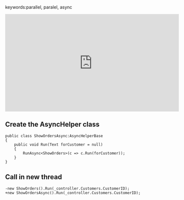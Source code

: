 ﻿keywords:parallel, paralel, async

<iframe width="560" height="315" src="https://www.youtube.com/embed/P2D4F7YVivE" frameborder="0" allowfullscreen></iframe>

## Create the AsyncHelper class
```csdiff
public class ShowOrdersAsync:AsyncHelperBase
{
    public void Run(Text forCustomer = null)
    {
        RunAsync<ShowOrders>(c => c.Run(forCustomer));
    }
}
```
## Call in new thread
```csdiff
-new ShowOrders().Run(_controller.Customers.CustomerID);
+new ShowOrdersAsync().Run(_controller.Customers.CustomerID);
```
